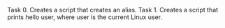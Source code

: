 Task 0. Creates a script that creates an alias. 
Task 1. Creates a script that prints hello user, where user is the current Linux user. 

